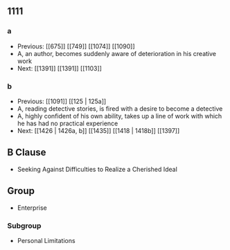 ## 1111
### a
- Previous: [[675]] [[749]] [[1074]] [[1090]] 
- A, an author, becomes suddenly aware of deterioration in his creative work
- Next: [[1391]] [[1391]] [[1103]] 

### b
- Previous: [[1091]] [[125 | 125a]] 
- A, reading detective stories, is fired with a desire to become a detective
- A, highly confident of his own ability, takes up a line of work with which he has had no practical experience
- Next: [[1426 | 1426a, b]] [[1435]] [[1418 | 1418b]] [[1397]] 

## B Clause
- Seeking Against Difficulties to Realize a Cherished Ideal

## Group
- Enterprise

### Subgroup
- Personal Limitations

